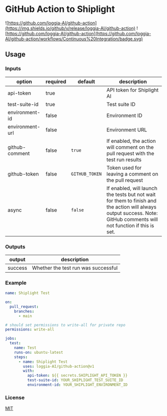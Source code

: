 # GitHub Action to Shiplight

![https://github.com/loggia-AI/github-action](https://img.shields.io/github/v/release/loggia-AI/github-action)
![https://github.com/loggia-AI/github-action](https://github.com/loggia-AI/github-action/workflows/Continuous%20Integration/badge.svg)

## Usage

### Inputs

| option          | required | default        | description                                                                                                                                                          |
| --------------- | -------- | -------------- | -------------------------------------------------------------------------------------------------------------------------------------------------------------------- |
| api-token       | true     |                | API token for Shiplight AI                                                                                                                                           |
| test-suite-id   | true     |                | Test suite ID                                                                                                                                                        |
| environment-id  | false    |                | Environment ID                                                                                                                                                       |
| environment-url | false    |                | Environment URL                                                                                                                                                      |
| github-comment  | false    | `true`         | If enabled, the action will comment on the pull request with the test run results                                                                                    |
| github-token    | false    | `GITHUB_TOKEN` | Token used for leaving a comment on the pull request                                                                                                                 |
| async           | false    | `false`        | If enabled, will launch the tests but not wait for them to finish and the action will always output success. Note: GitHub comments will not function if this is set. |

### Outputs

| output  | description                         |
| ------- | ----------------------------------- |
| success | Whether the test run was successful |

### Example

```yml
name: Shiplight Test

on:
  pull_request:
    branches:
      - main

# should set permissions to write-all for private repo
permissions: write-all

jobs:
  test:
    name: Test
    runs-on: ubuntu-latest
    steps:
      - name: Shiplight Test
        uses: loggia-AI/github-action@v1
        with:
          api-token: ${{ secrets.SHIPLIGHT_API_TOKEN }}
          test-suite-id: YOUR_SHIPLIGHT_TEST_SUITE_ID
          environment-id: YOUR_SHIPLIGHT_ENVIRONMENT_ID
```

### License

[MIT](./LICENSE)
